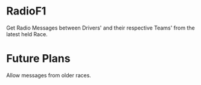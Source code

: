 # RadioF1
Get Radio Messages between Drivers' and their respective Teams' from the latest held Race.

# Future Plans
Allow messages from older races.
